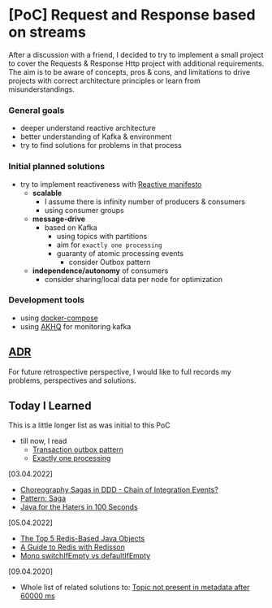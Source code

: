 # [PoC] Request and Response based on streams

After a discussion with a friend, I decided to try to implement a small project to cover the Requests & Response Http project with additional requirements.
The aim is to be aware of concepts, pros & cons, and limitations to drive projects with correct architecture principles or learn from misunderstandings.

### General goals
* deeper understand reactive architecture
* better understanding of Kafka & environment
* try to find solutions for problems in that process

### Initial planned solutions 
* try to implement reactiveness with [Reactive manifesto](https://www.reactivemanifesto.org/)
  * **scalable**
      * I assume there is infinity number of producers & consumers
      * using consumer groups
  * **message-drive**
    * based on Kafka
      * using topics with partitions
      * aim for `exactly one processing`
      * guaranty of atomic processing events
          * consider Outbox pattern
  * **independence/autonomy** of consumers 
    * consider sharing/local data per node for optimization

### Development tools
* using [docker-compose](https://docs.docker.com/compose/)
* using [AKHQ](https://github.com/tchiotludo/akhq) for monitoring kafka

## [ADR](doc/adr/)

For future retrospective perspective, I would like to full records my problems, perspectives and solutions.

## Today I Learned

This is a little longer list as was initial to this PoC
* till now, I read
    * [Transaction outbox pattern](https://microservices.io/patterns/data/transactional-outbox.html)
    * [Exactly one processing](https://www.confluent.io/blog/exactly-once-semantics-are-possible-heres-how-apache-kafka-does-it/)

[03.04.2022]

* [Choreography Sagas in DDD - Chain of Integration Events?](https://stackoverflow.com/questions/63597403/choreography-sagas-in-ddd-chain-of-integration-events)
* [Pattern: Saga](https://microservices.io/patterns/data/saga.html)
* [Java for the Haters in 100 Seconds](https://www.youtube.com/watch?v=m4-HM_sCvtQ)


[05.04.2022]

* [The Top 5 Redis-Based Java Objects](https://redisson.org/articles/the-top-5-redis-based-objects-used-in-java.html)
* [A Guide to Redis with Redisson](https://www.baeldung.com/redis-redisson)
* [Mono switchIfEmpty vs defaultIfEmpty](https://tedblob.com/mono-switchifempty-vs-defaultifempty/)

[09.04.2020]

* Whole list of related solutions to: [Topic not present in metadata after 60000 ms](https://stackoverflow.com/questions/63714401/org-apache-kafka-common-errors-timeoutexception-topic-not-present-in-metadata-a)
